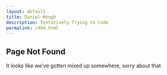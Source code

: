 ```yaml
---
layout: default
title: Daniel Hough
description: Tentatively Trying to Code
permalink: /404.html
---
```


## <i class="fa-solid fa-triangle-exclamation"></i> Page Not Found

<div class="alert alert-warning" role="alert">
   It looks like we've gotten mixed up somewhere, sorry about that
</div>
